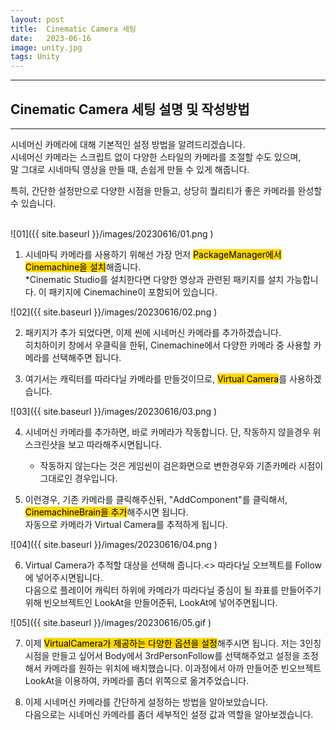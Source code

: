 ```yaml
---
layout: post
title:  Cinematic Camera 세팅
date:   2023-06-16
image: unity.jpg
tags: Unity
---
```




---
## Cinematic Camera 세팅 설명 및 작성방법
---

시네머신 카메라에 대해 기본적인 설정 방법을 알려드리겠습니다.<br> 
시네머신 카메라는 스크립트 없이 다양한 스타일의 카메라를 조절할 수도 있으며,<br> 
말 그대로 시네마틱 영상을 만들 때, 손쉽게 만들 수 있게 해줍니다.<br> 

특히, 간단한 설정만으로 다양한 시점을 만들고, 상당히 퀄리티가 좋은 카메라를 완성할 수 있습니다.<br> 

<br>
![01]({{ site.baseurl }}/images/20230616/01.png )
<br>

1. 시네마틱 카메라를 사용하기 위해선 가장 먼저 <mark style='background-color: #ffd700'> PackageManager에서 Cinemachine을 설치</mark>해줍니다.<br> *Cinematic Studio를 설치한다면 다양한 영상과 관련된 패키지를 설치 가능합니다. 이 패키지에 Cinemachine이 포함되어 있습니다.<br>

![02]({{ site.baseurl }}/images/20230616/02.png )

2. 패키지가 추가 되었다면, 이제 씬에 시네머신 카메라를 추가하겠습니다.<br> 히치하이키 창에서 우클릭을 한뒤, Cinemachine에서 다양한 카메라 중 사용할 카메라를 선택해주면 됩니다.<br> 

3. 여기서는 캐릭터를 따라다닐 카메라를 만들것이므로, <mark style='background-color: #ffd700'> Virtual Camera</mark>를 사용하겠습니다.<br> 

![03]({{ site.baseurl }}/images/20230616/03.png )

4. 시네머신 카메라를 추가하면, 바로 카메라가 작동합니다. 단, 작동하지 않을경우 위 스크린샷을 보고 따라해주시면됩니다.
    - 작동하지 않는다는 것은 게임씬이 검은화면으로 변한경우와 기존카메라 시점이 그대로인 경우입니다.<br> 

5. 이런경우, 기존 카메라를 클릭해주신뒤, "AddComponent"를 클릭해서, <mark style='background-color: #ffd700'> CinemachineBrain을 추가</mark>해주시면 됩니다.<br> 자동으로 카메라가 Virtual Camera를 추적하게 됩니다. <br> 

![04]({{ site.baseurl }}/images/20230616/04.png )

6. Virtual Camera가 추적할 대상을 선택해 줍니다.<> 따라다닐 오브젝트를 Follow에 넣어주시면됩니다.<br> 다음으로 플레이어 캐릭터 하위에 카메라가 따라다닐 중심이 될 좌표를 만들어주기 위해 빈오브젝트인 LookAt을 만들어준뒤, LookAt에 넣어주면됩니다.<br> 

![05]({{ site.baseurl }}/images/20230616/05.gif )

7. 이제 <mark style='background-color: #ffd700'> VirtualCamera가 제공하는 다양한 옵션을 설정</mark>해주시면 됩니다. 저는 3인칭시점을 만들고 싶어서 Body에서 3rdPersonFollow를 선택해주었고 설정을 조정해서 카메라를 원하는 위치에 배치했습니다. 이과정에서 아까 만들어준 빈오브젝트 LookAt을 이용하여, 카메라를 좀더 위쪽으로 옮겨주었습니다.<br> 

8. 이제 시네머신 카메라를 간단하게 설정하는 방법을 알아보았습니다.<br> 다음으로는 시네머신 카메라를 좀더 세부적인 설정 값과 역할을 알아보겠습니다.